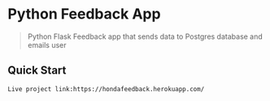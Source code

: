 # Python Feedback App

> Python Flask Feedback app that sends data to Postgres database and emails user

## Quick Start

```Live project link:https://hondafeedback.herokuapp.com/ ```
